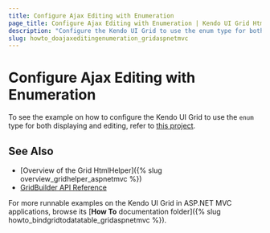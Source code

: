 ```yaml
---
title: Configure Ajax Editing with Enumeration
page_title: Configure Ajax Editing with Enumeration | Kendo UI Grid HtmlHelper
description: "Configure the Kendo UI Grid to use the enum type for both displaying and editing."
slug: howto_doajaxeditingenumeration_gridaspnetmvc
---
```


# Configure Ajax Editing with Enumeration

To see the example on how to configure the Kendo UI Grid to use the `enum` type for both displaying and editing, refer to [this project](https://github.com/telerik/ui-for-aspnet-mvc-examples/tree/master/grid/ajax-editing-with-enumration).

## See Also

* [Overview of the Grid HtmlHelper]({% slug overview_gridhelper_aspnetmvc %})
* [GridBuilder API Reference](/api/aspnet-mvc/Kendo.Mvc.UI.Fluent/AutoCompleteBuilder)

For more runnable examples on the Kendo UI Grid in ASP.NET MVC applications, browse its [**How To** documentation folder]({% slug howto_bindgridtodatatable_gridaspnetmvc %}).
